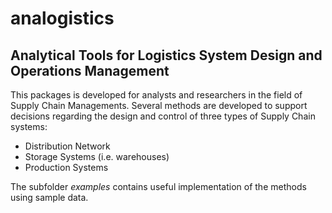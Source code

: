 # analogistics
## Analytical Tools for Logistics System Design and Operations Management
This packages is developed for analysts and researchers in the field of Supply Chain Managements. Several methods are developed to support decisions regarding the design and control of three types of Supply Chain systems:
* Distribution Network
* Storage Systems (i.e. warehouses)
* Production Systems


The subfolder *examples* contains useful implementation of the methods using sample data.
